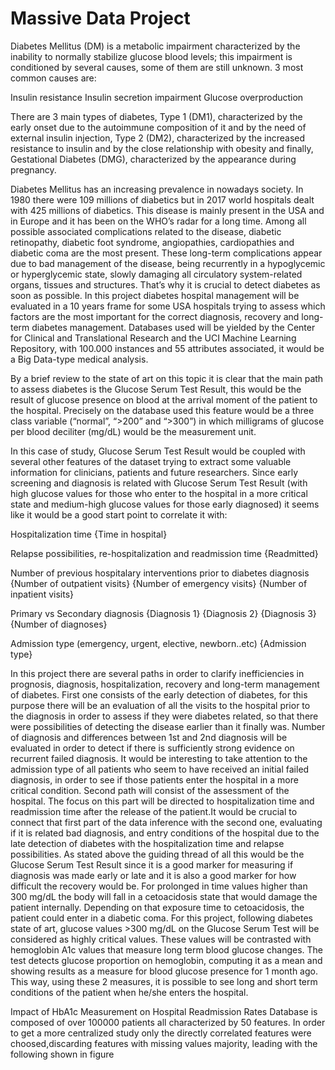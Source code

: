 # Massive Data Project

Diabetes Mellitus (DM) is a metabolic impairment characterized by the inability to normally stabilize glucose blood levels; this impairment is conditioned by several causes, some of them are still unknown. 3 most common causes are:

Insulin resistance
Insulin secretion impairment
Glucose overproduction

There are 3 main types of diabetes, Type 1 (DM1), characterized by the early onset due to the autoimmune composition of it and by the need of external insulin injection, Type 2 (DM2), characterized by the increased resistance to insulin and by the close relationship with obesity and finally, Gestational Diabetes (DMG), characterized by the appearance during pregnancy.

Diabetes Mellitus has an increasing prevalence in nowadays society. In 1980 there were 109 millions of diabetics but in 2017 world hospitals dealt with 425 millions of diabetics. This disease is mainly present in the USA and in Europe and it has been on the WHO’s radar for a long time. Among all possible associated complications related to the disease, diabetic retinopathy, diabetic foot syndrome, angiopathies, cardiopathies and diabetic coma are the most present. These long-term complications appear due to bad management of the disease, being recurrently in a hypoglycemic or hyperglycemic state, slowly damaging all circulatory system-related organs, tissues and structures. That’s why it is crucial to detect diabetes as soon as possible. In this project diabetes hospital management will be evaluated in a 10 years frame for some USA hospitals trying to assess which factors are the most important for the correct diagnosis, recovery and long-term diabetes management. Databases used will be yielded by the Center for Clinical and Translational Research and the UCI Machine Learning Repository, with 100.000 instances and 55 attributes associated, it would be a Big Data-type medical analysis.

By a brief review to the state of art on this topic it is clear that the main path to assess diabetes is the Glucose Serum Test Result, this would be the result of glucose presence on blood at the arrival moment of the patient to the hospital. Precisely on the database used this feature would be a three class variable (“normal”, “>200” and “>300”) in which milligrams of glucose per blood deciliter (mg/dL) would be the measurement unit.

In this case of study, Glucose Serum Test Result would be coupled with several other features of the dataset trying to extract some valuable information for clinicians, patients and future researchers.
Since early screening and diagnosis is related with Glucose Serum Test Result (with high glucose values for those who enter to the hospital in a more critical state and medium-high glucose values for those early diagnosed) it seems like it would be a good start point to correlate it with:

Hospitalization time 
{Time in hospital}

Relapse possibilities, re-hospitalization and readmission time 
{Readmitted}

Number of previous hospitalary interventions prior to diabetes diagnosis 
{Number of outpatient visits}
{Number of emergency visits}
{Number of inpatient visits}

Primary vs Secondary diagnosis 
{Diagnosis 1}
{Diagnosis 2}
{Diagnosis 3}
{Number of diagnoses}

Admission type (emergency, urgent, elective, newborn..etc) 
{Admission type}

In this project there are several paths in order to clarify inefficiencies in prognosis, diagnosis, hospitalization, recovery and long-term management of diabetes. First one consists of the early detection of diabetes, for this purpose there will be an evaluation of all the visits to the hospital prior to the diagnosis in order to assess if they were diabetes related, so that there were possibilities of detecting the disease earlier than it finally was. Number of diagnosis and differences between 1st and 2nd diagnosis will be evaluated in order to detect if there is sufficiently strong evidence on recurrent failed diagnosis. It would be interesting to take attention to the admission type of all patients who seem to have received an initial failed diagnosis, in order to see if those patients enter the hospital in a more critical condition. Second path will consist of the assessment of the hospital. The focus on this part will be directed to hospitalization time and readmission time after the release of the patient.It would be crucial to connect that first part of the data inference with the second one, evaluating if it is related bad diagnosis, and entry conditions of the hospital due to the late detection of diabetes with the hospitalization time and relapse possibilities. As stated above the guiding thread of all this would be the Glucose Serum Test Result since it is a good marker for measuring if diagnosis was made early or late and it is also a good marker for how difficult the recovery would be. For prolonged in time values higher than 300 mg/dL the body will fall in a cetoacidosis state that would damage the patient internally. Depending on that exposure time to cetoacidosis, the patient could enter in a diabetic coma. For this project, following diabetes state of art, glucose values >300 mg/dL on the Glucose Serum Test will be considered as highly critical values. These values will be contrasted with hemoglobin A1c values that measure long term blood glucose changes. The test detects glucose proportion on hemoglobin, computing it as a mean and showing results as a measure for blood glucose presence for 1 month ago. This way, using these 2 measures, it is possible to see long and short term conditions of the patient when he/she enters the hospital.



Impact of HbA1c Measurement on Hospital Readmission Rates Database is composed of over 100000 patients all characterized by 50 features. In order to get a more centralized study only the directly correlated features were choosed,discarding features with missing values majority, leading with the following shown in figure 
